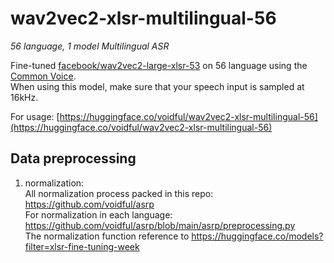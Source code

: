 # wav2vec2-xlsr-multilingual-56

*56 language, 1 model Multilingual ASR*

Fine-tuned [facebook/wav2vec2-large-xlsr-53](https://huggingface.co/facebook/wav2vec2-large-xlsr-53) on 56 language using the [Common Voice](https://huggingface.co/datasets/common_voice).  
When using this model, make sure that your speech input is sampled at 16kHz.

For usage: [https://huggingface.co/voidful/wav2vec2-xlsr-multilingual-56](https://huggingface.co/voidful/wav2vec2-xlsr-multilingual-56)

## Data preprocessing

1. normalization:  
All normalization process packed in this repo: https://github.com/voidful/asrp  
For normalization in each language: https://github.com/voidful/asrp/blob/main/asrp/preprocessing.py  
The normalization function reference to https://huggingface.co/models?filter=xlsr-fine-tuning-week
   


